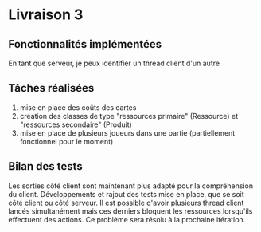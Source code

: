 # Livraison 3

## Fonctionnalités implémentées

En tant que serveur, je peux identifier un thread client d'un autre

## Tâches réalisées

1. mise en place des coûts des cartes
2. création des classes de type "ressources primaire" (Ressource) et "ressources secondaire" (Produit)
3. mise en place de plusieurs joueurs dans une partie (partiellement fonctionnel pour le moment)

## Bilan des tests

Les sorties côté client sont maintenant plus adapté pour la compréhension du client. Développements et rajout des tests mise en place, que se soit côté client ou côté serveur.
Il est possible d'avoir plusieurs thread client lancés simultanément mais ces derniers bloquent les ressources lorsqu'ils effectuent des actions. Ce problème sera résolu à la prochaine itération.